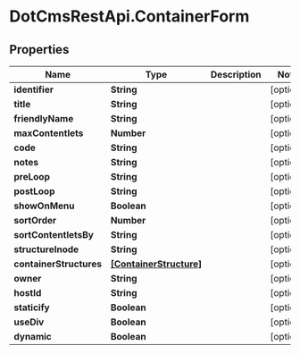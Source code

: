 # DotCmsRestApi.ContainerForm

## Properties

Name | Type | Description | Notes
------------ | ------------- | ------------- | -------------
**identifier** | **String** |  | [optional] 
**title** | **String** |  | [optional] 
**friendlyName** | **String** |  | [optional] 
**maxContentlets** | **Number** |  | [optional] 
**code** | **String** |  | [optional] 
**notes** | **String** |  | [optional] 
**preLoop** | **String** |  | [optional] 
**postLoop** | **String** |  | [optional] 
**showOnMenu** | **Boolean** |  | [optional] 
**sortOrder** | **Number** |  | [optional] 
**sortContentletsBy** | **String** |  | [optional] 
**structureInode** | **String** |  | [optional] 
**containerStructures** | [**[ContainerStructure]**](ContainerStructure.md) |  | [optional] 
**owner** | **String** |  | [optional] 
**hostId** | **String** |  | [optional] 
**staticify** | **Boolean** |  | [optional] 
**useDiv** | **Boolean** |  | [optional] 
**dynamic** | **Boolean** |  | [optional] 


